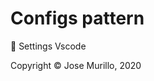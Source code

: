 # Configs pattern

:construction_worker: Settings Vscode


<footer>
  <p>
    Copyright © Jose Murillo, 2020
  </p>
</footer>